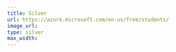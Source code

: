 ```yaml
---
title: Silver
url: https://azure.microsoft.com/en-us/free/students/
image_url:
type: silver
max_width:
---
```

